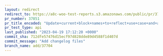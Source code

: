 ```yaml
---
layout: redirect
redirect_to: https://a8c-woo-test-reports.s3.amazonaws.com/public/pr/37851/api/index.html
pr_number: 37851
pr_title_encoded: "Update+current+block+names+to+reflect+use+case+and+avoid+conflicts"
pr_test_type: api
last_published: "2023-04-19 17:12:20 +0000"
commit_sha: 712dfe57476d15ecf97d828dde89d4588f1d407d
commit_message: "Add changelog files"
branch_name: add/37704
---
```

